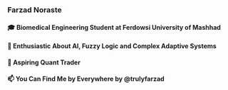 ### Farzad Noraste

#### 🎓 Biomedical Engineering Student at Ferdowsi University of Mashhad 
#### 🌱 Enthusiastic About AI, Fuzzy Logic and Complex Adaptive Systems 
#### 🔭 Aspiring Quant Trader 
#### 📫 You Can Find Me by Everywhere by @trulyfarzad 
<!--
**TrulyFarzad/TrulyFarzad** is a ✨ _special_ ✨ repository because its `README.md` (this file) appears on your GitHub profile.

Here are some ideas to get you started:

- 🔭 I’m currently working on ...
- 🌱 I’m currently learning ...
- 👯 I’m looking to collaborate on ...
- 🤔 I’m looking for help with ...
- 💬 Ask me about ...
- 📫 How to reach me: ...
- 😄 Pronouns: ...
- ⚡ Fun fact: ...
-->

